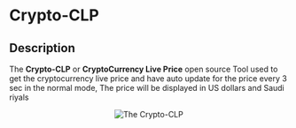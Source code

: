__Crypto-CLP__
==

Description
----
The __Crypto-CLP__ or __CryptoCurrency Live Price__ open source Tool used to get the cryptocurrency live price and have auto update for the price every 3 sec in the normal mode, The price will be displayed in US dollars and Saudi riyals 

<p align="center"><img src="https://c.top4top.io/p_261192q1r1.png" alt="The Crypto-CLP"></p>
